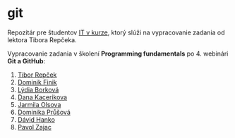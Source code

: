 # git
Repozitár pre študentov [IT v kurze](https://www.itvkurze.sk/), ktorý slúži na vypracovanie zadania od lektora Tibora Repčeka.

Vypracovanie zadania v školení **Programming fundamentals** po 4. webinári **Git a GitHub**:

1. [Tibor Repček](https://github.com/tiborepcek)
2. [Dominik Finik](https://github.com/FinikDominik)
2. [Lýdia Borková](https://github.com/borlyd)
4. [Dana Kacerikova](https://github.com/DanaKacerikova)
3. [Jarmila Olsova](https://github.com/JarmilaOlsova)
1. [Dominika Průšová](https://github.com/domcik111)
5. [Dávid Hanko](https://github.com/DaveMLG)
6. [Pavol Zajac](https://github.com/PavolZajac)
